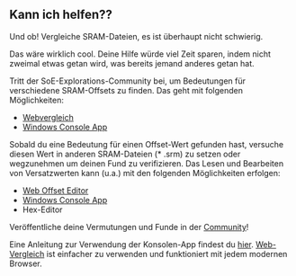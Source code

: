 ﻿## Kann ich helfen??

Und ob! Vergleiche SRAM-Dateien, es ist überhaupt nicht schwierig.

Das wäre wirklich cool. Deine Hilfe würde viel Zeit sparen, indem nicht zweimal etwas getan wird, was bereits jemand anderes getan hat.

Tritt der SoE-Explorations-Community bei, um Bedeutungen für verschiedene SRAM-Offsets zu finden.
Das geht mit folgenden Möglichkeiten:

* [Webvergleich](compare)
* [Windows Console App](Downloads)

Sobald du eine Bedeutung für einen Offset-Wert gefunden hast, versuche diesen Wert in anderen SRAM-Dateien (* .srm) zu setzen oder wegzunehmen um deinen Fund zu verifizieren.
Das Lesen und Bearbeiten von Versatzwerten kann (u.a.) mit den folgenden Möglichkeiten erfolgen:

* [Web Offset Editor](Offset)
* [Windows Console App](Downloads)
* Hex-Editor

Veröffentliche deine Vermutungen und Funde in der [Community](Community)!

Eine Anleitung zur Verwendung der Konsolen-App findest du [hier](Manual). [Web-Vergleich](Compare) ist einfacher zu verwenden und funktioniert mit jedem modernen Browser.

